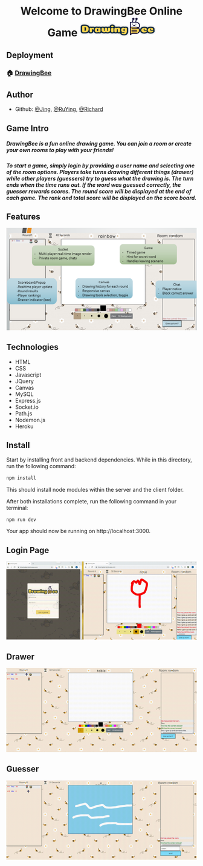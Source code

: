 <h1 align="center"> Welcome to DrawingBee Online Game <img src="./public/images/db.png" width="200" height="50">  </h1>  

## Deployment 
### 🏠 [DrawingBee](https://drawingbee.herokuapp.com/)

## Author
- Github: [@Jing](https://github.com/redbubble-ash), [@RuYing](https://github.com/rychenf1), [@Richard](https://github.com/RichardsTomorrow)

## Game Intro

<h5>
DrawingBee is a fun online drawing game. You can join a room or create your own rooms to play with your friends! 
</h5>
 
<h5>
To start a game, simply login by providing a user name and selecting one of the room options. Players take turns drawing different things (drawer) while other players (guessers) try to guess what the drawing is. The turn ends when the time runs out. If the word was guessed correctly, the guesser rewards scores. The round score will be displayed at the end of each game. The rank and total score will be displayed on the score board. 
</h5>

## Features

![image](./public/images/features.PNG)

## Technologies

* HTML
* CSS
* Javascript
* JQuery
* Canvas
* MySQL
* Express.js
* Socket.io
* Path.js
* Nodemon.js
* Heroku

## Install

Start by installing front and backend dependencies. While in this directory, run the following command:

```sh
npm install
```

This should install node modules within the server and the client folder.

After both installations complete, run the following command in your terminal:

```
npm run dev
```

Your app should now be running on http://localhost:3000. 

## Login Page

![image](./public/images/login.gif)

## Drawer

![image](./public/images/drawer.gif)

## Guesser

![image](./public/images/guesser.gif)
